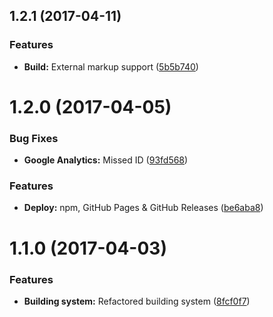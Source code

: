 <a name="1.2.1"></a>
## 1.2.1 (2017-04-11)


### Features

* **Build:** External markup support ([5b5b740](https://github.com/martinmethod/baseheight/commit/5b5b740))



<a name="1.2.0"></a>
# 1.2.0 (2017-04-05)


### Bug Fixes

* **Google Analytics:** Missed ID ([93fd568](https://github.com/martinmethod/baseheight/commit/93fd568))


### Features

* **Deploy:** npm, GitHub Pages & GitHub Releases ([be6aba8](https://github.com/martinmethod/baseheight/commit/be6aba8))



<a name="1.1.0"></a>
# 1.1.0 (2017-04-03)


### Features

* **Building system:** Refactored building system ([8fcf0f7](https://github.com/martinmethod/baseheight/commit/8fcf0f7))



